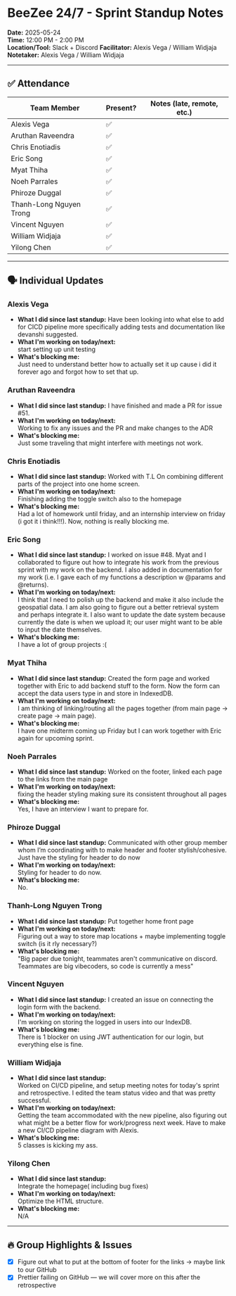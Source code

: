 # BeeZee 24/7 - Sprint Standup Notes

**Date:** 2025-05-24  
**Time:** 12:00 PM - 2:00 PM  
**Location/Tool:** Slack + Discord
**Facilitator:** Alexis Vega / William Widjaja
**Notetaker:** Alexis Vega / William Widjaja

---

## ✅ Attendance

| Team Member             | Present? | Notes (late, remote, etc.) |
| ----------------------- | -------- | -------------------------- |
| Alexis Vega             | ✅       |                            |
| Aruthan Raveendra       | ✅       |                            |
| Chris Enotiadis         | ✅       |                            |
| Eric Song               | ✅       |                            |
| Myat Thiha              | ✅       |                            |
| Noeh Parrales           | ✅       |                            |
| Phiroze Duggal          | ✅       |                            |
| Thanh-Long Nguyen Trong | ✅       |                            |
| Vincent Nguyen          | ✅       |                            |
| William Widjaja         | ✅       |                            |
| Yilong Chen             | ✅       |                            |

---

## 🗣️ Individual Updates

### Alexis Vega

- **What I did since last standup:**
  Have been looking into what else to add for CICD pipeline more specifically adding tests and documentation like devanshi suggested.
- **What I'm working on today/next:**  
  start setting up unit testing
- **What's blocking me:**  
  Just need to understand better how to actually set it up cause i did it forever ago and forgot how to set that up.

### Aruthan Raveendra

- **What I did since last standup:**
  I have finished and made a PR for issue #51.
- **What I'm working on today/next:**  
  Working to fix any issues and the PR and make changes to the ADR
- **What's blocking me:**  
  Just some traveling that might interfere with meetings not work.

### Chris Enotiadis

- **What I did since last standup:**
  Worked with T.L On combining different parts of the project into one home screen.
- **What I'm working on today/next:**  
  Finishing adding the toggle switch also to the homepage
- **What's blocking me:**  
  Had a lot of homework until friday, and an internship interview on friday (i got it i think!!!). Now, nothing is really blocking me.

### Eric Song

- **What I did since last standup:**
  I worked on issue #48. Myat and I collaborated to figure out how to integrate his work from the previous sprint with my work on the backend. I also added in documentation for my work (i.e. I gave each of my functions a description w @params and @returns).
- **What I'm working on today/next:**  
  I think that I need to polish up the backend and make it also include the geospatial data. I am also going to figure out a better retrieval system and perhaps integrate it. I also want to update the date system because currently the date is when we upload it; our user might want to be able to input the date themselves.
- **What's blocking me:**  
  I have a lot of group projects :(

### Myat Thiha

- **What I did since last standup:**
  Created the form page and worked together with Eric to add backend stuff to the form. Now the form can accept the data users type in and store in IndexedDB.
- **What I'm working on today/next:**  
  I am thinking of linking/routing all the pages together (from main page -> create page -> main page).
- **What's blocking me:**  
  I have one midterm coming up Friday but I can work together with Eric again for upcoming sprint.

### Noeh Parrales

- **What I did since last standup:**
  Worked on the footer, linked each page to the links from the main page
- **What I'm working on today/next:**  
  fixing the header styling making sure its consistent throughout all pages
- **What's blocking me:**  
  Yes, I have an interview I want to prepare for.

### Phiroze Duggal

- **What I did since last standup:**
  Communicated with other group member whom I’m coordinating with to make header and footer stylish/cohesive. Just have the styling for header to do now
- **What I'm working on today/next:**  
  Styling for header to do now.
- **What's blocking me:**  
  No.

### Thanh-Long Nguyen Trong

- **What I did since last standup:**
  Put together home front page
- **What I'm working on today/next:**  
  Figuring out a way to store map locations + maybe implementing toggle switch (is it rly necessary?)
- **What's blocking me:**  
  "Big paper due tonight, teammates aren't communicative on discord. Teammates are big vibecoders, so code is currently a mess"

### Vincent Nguyen

- **What I did since last standup:**
  I created an issue on connecting the login form with the backend.
- **What I'm working on today/next:**  
  I'm working on storing the logged in users into our IndexDB.
- **What's blocking me:**  
  There is 1 blocker on using JWT authentication for our login, but everything else is fine.

### William Widjaja

- **What I did since last standup:**  
  Worked on CI/CD pipeline, and setup meeting notes for today's sprint and retrospective. I edited the team status video and that was pretty successful.
- **What I'm working on today/next:**  
  Getting the team accommodated with the new pipeline, also figuring out what might be a better flow for work/progress next week. Have to make a new CI/CD pipeline diagram with Alexis.
- **What's blocking me:**  
  5 classes is kicking my ass.

### Yilong Chen

- **What I did since last standup:**  
  Integrate the homepage( including bug fixes)
- **What I'm working on today/next:**  
  Optimize the HTML structure.
- **What's blocking me:**  
  N/A

---

## 🔥 Group Highlights & Issues

- [x] Figure out what to put at the bottom of footer for the links → maybe link to our GitHub
- [x] Prettier failing on GitHub — we will cover more on this after the retrospective
